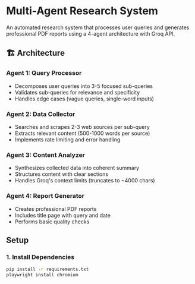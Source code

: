 # Multi-Agent Research System

An automated research system that processes user queries and generates professional PDF reports using a 4-agent architecture with Groq API.

## 🏗️ Architecture

### Agent 1: Query Processor

- Decomposes user queries into 3-5 focused sub-queries
- Validates sub-queries for relevance and specificity
- Handles edge cases (vague queries, single-word inputs)

### Agent 2: Data Collector

- Searches and scrapes 2-3 web sources per sub-query
- Extracts relevant content (500-1000 words per source)
- Implements rate limiting and error handling

### Agent 3: Content Analyzer

- Synthesizes collected data into coherent summary
- Structures content with clear sections
- Handles Groq's context limits (truncates to ~4000 chars)

### Agent 4: Report Generator

- Creates professional PDF reports
- Includes title page with query and date
- Performs basic quality checks

## Setup

### 1. Install Dependencies

```bash
pip install -r requirements.txt
playwright install chromium
```
